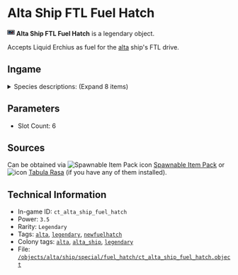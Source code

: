 # Alta Ship FTL Fuel Hatch

<img src="https://raw.githubusercontent.com/Ceterai/Enternia/main/objects/alta/ship/special/fuel_hatch/icon.png" alt="Alta Ship FTL Fuel Hatch icon" loading="lazy" width="auto" height="16px"/> **Alta Ship FTL Fuel Hatch** is a legendary object.

Accepts Liquid Erchius as fuel for the [alta](https://ceterai.github.io/MyEnternia/Wiki/Tags/Alta) ship's FTL drive.

## Ingame

<details markdown="1"><summary>Species descriptions: (Expand 8 items)</summary>

- Alta: A piece of acquired tech. Lets you power up the ship using erchius fuel.
- Apex: The FTL drive fuel hatch. Converts fuel into freedom.
- Avian: The FTL fuel hatch. Let's load it up and take to the stars!
- Floran: Fuel hatch for FTL drive. Let'ss fill it up!
- Glitch: Excited. This hatch fuels the FTL drive so that I may visit planets outside of this system.
- Human: The ship's fuel hatch. With fuel for the FTL drive I can explore outside this system.
- Hylotl: The humble FTL fuel hatch. Fuel is the lifeblood of exploration.
- Novakid: FTL fuel goes in here!

</details>

## Parameters

- Slot Count: 6

## Sources

Can be obtained via <img src="https://raw.githubusercontent.com/Silverfeelin/Starbound-SpawnableItemPack/master/interface/sip/iconSmall.png" alt="Spawnable Item Pack icon" width="18" height="14"/> [Spawnable Item Pack](https://steamcommunity.com/sharedfiles/filedetails/?id=733665104) or <img src="https://steamuserimages-a.akamaihd.net/ugc/263843960696222713/3EC9A7C005541F7D577EBCB8C5736B4EFC9973D6/" alt="icon" width="8" height="12"/> [Tabula Rasa](https://community.playstarbound.com/resources/the-tabula-rasa.3222/) (if you have any of them installed).

## Technical Information

- In-game ID: `ct_alta_ship_fuel_hatch`
- Power: `3.5`
- Rarity: `Legendary`
- Tags: [`alta`](https://ceterai.github.io/MyEnternia/Wiki/Tags/Alta), [`legendary`](https://ceterai.github.io/MyEnternia/Wiki/Tags/Legendary), [`newfuelhatch`](https://ceterai.github.io/MyEnternia/Wiki/Tags/Newfuelhatch)
- Colony tags: [`alta`](https://ceterai.github.io/MyEnternia/Wiki/Tags/Alta), [`alta_ship`](https://ceterai.github.io/MyEnternia/Wiki/Tags/AltaShip), [`legendary`](https://ceterai.github.io/MyEnternia/Wiki/Tags/Legendary)
- File: [`/objects/alta/ship/special/fuel_hatch/ct_alta_ship_fuel_hatch.object`](https://github.com/Ceterai/Enternia/blob/main/objects/alta/ship/special/fuel_hatch/ct_alta_ship_fuel_hatch.object)
